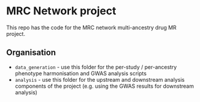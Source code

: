 # MRC Network project

This repo has the code for the MRC network multi-ancestry drug MR project.

## Organisation

- `data_generation` - use this folder for the per-study / per-ancestry phenotype harmonisation and GWAS analysis scripts
- `analysis` - use this folder for the upstream and downstream analysis components of the project (e.g. using the GWAS results for downstream analysis)

